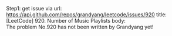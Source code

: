 Step1: get issue via url: https://api.github.com/repos/grandyang/leetcode/issues/920 
 title:[LeetCode] 920. Number of Music Playlists 
 body:  
 The problem No.920 has not been written by Grandyang yet!